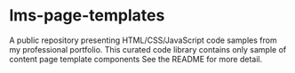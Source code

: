 # lms-page-templates
A public repository presenting HTML/CSS/JavaScript code samples from my professional portfolio. This curated code library contains only sample of content page template components See the README for more detail.
